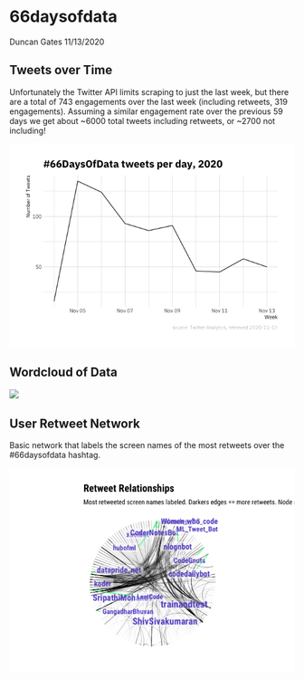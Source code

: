 66daysofdata
================
Duncan Gates
11/13/2020

## Tweets over Time

Unfortunately the Twitter API limits scraping to just the last week, but
there are a total of 743 engagements over the last week (including
retweets, 319 engagements). Assuming a similar engagement rate over the
previous 59 days we get about ~6000 total tweets including retweets, or
~2700 not including\!

![](66daysofdata_files/figure-gfm/unnamed-chunk-2-1.png)<!-- -->

## Wordcloud of Data

![](/Users/dunk/Downloads/66daysofdata.png)

## User Retweet Network

Basic network that labels the screen names of the most retweets over the
\#66daysofdata hashtag.

![](66daysofdata_files/figure-gfm/unnamed-chunk-3-1.png)<!-- -->
